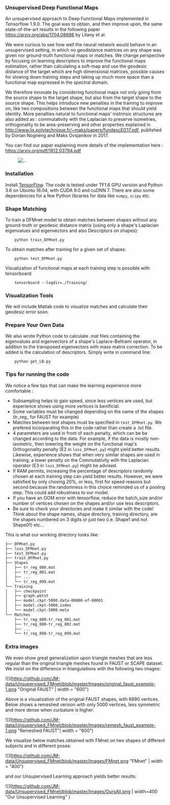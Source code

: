 ### Unsupervised Deep Functional Maps 
An unsupervised approach to Deep Functional Maps implemented in Tensorflow 1.9.0. The goal was to obtain, and then improve upon, the same state-of-the-art results in the following paper https://arxiv.org/abs/1704.08686 by Litany et al.

We were curious to see how well the neural network would behave in an unsupervised setting, in which no geodistance matrices on any shape was given nor ground-truth functional maps or matches. We change perspective by focusing on learning descriptors to improve the functional maps estimation, rather than calculating a soft-map and use the geodesic distance of the target which are high dimensional matrices, possible causes for slowing down training steps and taking up much more space than a functional map expressed in the spectral domain.

We therefore innovate by considering functional maps not only going from the source shape to the target shape, but also from the target shape to the source shape. This helps introduce new penalties in the training to improve on, like two compositions between the functional maps that should yield identity. More penalties natural to functional maps' instrinsic structures are also added as : commutativity with the Laplacian to preserve isometries, orthogonality to be area-preserving and other properties explained in http://www.lix.polytechnique.fr/~maks/papers/fundescEG17.pdf, published by Dorian Nogneng and Maks Ovsjanikov in 2017.

You can find our paper explaining more details of the implementation here : https://arxiv.org/pdf/1812.03794.pdf


<figure>
  <img src="https://github.com/JM-data/Unsupervised_FMnet/blob/master/Images/Compare_SCAPE_1.png" alt=".." title="Texture Tranfer between two FAUST shapes" />

</figure>

### Installation

Install <a href="https://www.tensorflow.org/install/">TensorFlow</a>. The code is tested under TF1.6 GPU version and Python 3.6 on Ubuntu 16.04, with CUDA 9.0 and cuDNN 7. There are also some dependencies for a few Python libraries for data like `numpy`, `scipy` etc.

### Shape Matching

To train a DFMnet model to obtain matches between shapes without any ground-truth or geodesic distance matrix (using only a shape's Laplacian eigenvalues and eigenvectors and also Descriptors on shapes):

        python train_DFMnet.py

To obtain matches after training for a given set of shapes:

        python test_DFMnet.py
        
Visualization of functional maps at each training step is possible with tensorboard:

        tensorboard --logdir=./Training/


### Visualization Tools
We will include Matlab code to visualize matches and calculate their geodesic error soon.

### Prepare Your Own Data
We also wrote Python code to calculate .mat files containing the eigenvalues and eigenvectors of a shape's Laplace-Beltrami operator, in addition to the transposed eigenvectors with mass matrix correction. To be added is the calculation of descriptors. Simply write in command line:

		python get_LB.py

### Tips for running the code
We notice a few tips that can make the learning experience more comfortable :
* Subsampling helps to gain speed, since less vertices are used, but experience shows using more vertices is benificial.
* Some variables must be changed depending on the name of the shapes (tr_reg_ for FAUST for example)
* Matches between test shapes must be specified in `test_DFMnet.py`. We prefered incorparating this in the code rather than create a .txt file.
* 4 parameters are used in front of each penalty, which can be be changed according to the data. For example, if the data is mostly non-isometric, then lowering the weight on the functional map's Orthogonality penalty (E2 in `loss_DFMnet.py`) might yield better results. Likewise, experience shows that when very similar shapes are used in training, a lower penalty on the Commutativity with the Laplacian operator (E3 in `loss_DFMnet.py`) might be advised.
* If RAM permits, increasing the percentage of descriptors randomly chosen at each training step can yield better results. However, we were satisfied by only chosing 20%, or less, first for speed reasons but second because the randomness in this choice reminded us of a pooling step. This could add robustness to our model.
* If you have an OOM error with tensorflow, reduce the batch_size and/or number of vertices chosen on the shapes and/or use less descriptors.
* Be sure to check your directories and make it similar with the code! Think about the shape names, shape directory, training directory, are the shapes numbered on 3 digits or just two (i.e. Shape1 and not Shape01) etc...

This is what our working directory looks like:

```bash
├── DFMnet.py
├── loss_DFMnet.py
├── test_DFMnet.py
├── train_DFMnet.py
├── Shapes
│   ├── tr_reg_000.mat
│   ├── tr_reg_001.mat
│   ├── ...
│   └── tr_reg_099.mat
└── Training
│   ├── checkpoint
│   ├── graph.pbtxt
│   ├── model.ckpt-5000.data-00000-of-00001
│   ├── model.ckpt-5000.index
│   └── model.ckpt-5000.meta
└── Matches
    ├── tr_reg_080-tr_reg_081.mat
    ├── tr_reg_080-tr_reg_082.mat
    ├── ...
    └── tr_reg_098-tr_reg_099.mat
```

### Extra images

We even show great generalization upon triangle meshes that are less regular than the original triangle meshes found in FAUST or SCAPE dataset. We insist on the difference in triangulations with the following two images:

![](https://github.com/JM-data/Unsupervised_FMnet/blob/master/Images/original_faust_example-1.png  "Original FAUST" | width = "600")

Above is a visualization of the original FAUST shapes, with 6890 vertices. Below shows a remeshed version with only 5000 vertices, less symmetric and more dense when curbature is higher:

![](https://github.com/JM-data/Unsupervised_FMnet/blob/master/Images/remesh_faust_example-1.png "Remeshed FAUST"| width = "600")


We visualize below matches obtained with FMnet on two shapes of different subjects and in different poses: 

![](https://github.com/JM-data/Unsupervised_FMnet/blob/master/Images/FMnet.png "FMnet" | width = "400")


and our Unsupervised Learning approach yields better results:

![](https://github.com/JM-data/Unsupervised_FMnet/blob/master/Images/OursAll.png | width=400 "Our Unsupervised Learning" )

